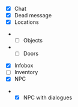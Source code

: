 
* [x] Chat
* [x] Dead message
* [x] Locations
* * [ ] Objects
* * [ ] Doors
* [x] Infobox
* [ ] Inventory
* [x] NPC
* * [x] NPC with dialogues
